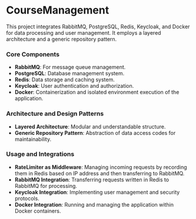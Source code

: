 # CourseManagement

This project integrates RabbitMQ, PostgreSQL, Redis, Keycloak, and Docker for data processing and user management. It employs a layered architecture and a generic repository pattern.

### Core Components

- **RabbitMQ**: For message queue management.
- **PostgreSQL**: Database management system.
- **Redis**: Data storage and caching system.
- **Keycloak**: User authentication and authorization.
- **Docker**: Containerization and isolated environment execution of the application.

### Architecture and Design Patterns

- **Layered Architecture**: Modular and understandable structure.
- **Generic Repository Pattern**: Abstraction of data access codes for maintainability.

### Usage and Integrations

- **RateLimiter as Middleware**: Managing incoming requests by recording them in Redis based on IP address and then transferring to RabbitMQ.
- **RabbitMQ Integration**: Transferring requests written in Redis to RabbitMQ for processing.
- **Keycloak Integration**: Implementing user management and security protocols.
- **Docker Integration**: Running and managing the application within Docker containers.
